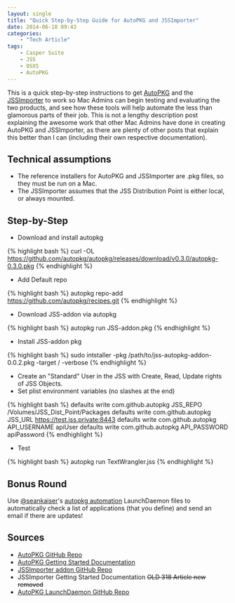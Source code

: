 ```yaml
---
layout: single
title: "Quick Step-by-Step Guide for AutoPKG and JSSImporter"
date: 2014-06-18 09:43
categories:
    - "Tech Article"
tags:
    - Casper Suite
    - JSS
    - OSXS
    - AutoPKG
---
```


This is a quick step-by-step instructions to get [AutoPKG][AutoPKG] and the [JSSImporter][JSSImporter] to work so Mac Admins can begin testing and evaluating the two products, and see how these tools will help automate the less than glamorous parts of their job.  This is not a lengthy description post explaining the awesome work that other Mac Admins have done in creating AutoPKG and JSSImporter, as there are plenty of other posts that explain this better than I can (including their own respective documentation).

Technical assumptions
---

- The reference installers for AutoPKG and JSSImporter are .pkg files, so they must be run on a Mac.
- The JSSImporter assumes that the JSS Distribution Point is either local, or always mounted.

Step-by-Step
---

- Download and install autopkg

{% highlight bash %}
curl -OL https://github.com/autopkg/autopkg/releases/download/v0.3.0/autopkg-0.3.0.pkg
{% endhighlight %}

- Add Default repo

{% highlight bash %}
autopkg repo-add https://github.com/autopkg/recipes.git
{% endhighlight %}

- Download JSS-addon via autopkg

{% highlight bash %}
autopkg run JSS-addon.pkg
{% endhighlight %}

- Install JSS-addon pkg

{% highlight bash %}
sudo intstaller -pkg /path/to/jss-autopkg-addon-0.0.2.pkg -target / -verbose
{% endhighlight %}

- Create an "Standard" User in the JSS with Create, Read, Update rights of JSS Objects.
- Set plist environment variables (no slashes at the end)

{% highlight bash %}
defaults write com.github.autopkg JSS_REPO /Volumes/JSS_Dist_Point/Packages
defaults write com.github.autopkg JSS_URL https://test.jss.private:8443
defaults write com.github.autopkg API_USERNAME apiUser
defaults write com.github.autopkg API_PASSWORD apiPassword
{% endhighlight %}

- Test

{% highlight bash %}
autopkg run TextWrangler.jss
{% endhighlight %}

Bonus Round
---

Use [@seankaiser][seankaiser]'s [autopkg automation][skauto] LaunchDaemon files to automatically check a list of applications (that you define) and send an email if there are updates!

Sources
---

- [AutoPKG GitHub Repo][AutoPKG]
- [AutoPKG Getting Started Documentation][autoDOC]
- [JSSImporter addon GitHub Repo][JSSImporter]
- JSSImporter Getting Started Documentation ~~OLD 318 Article new removed~~
- [AutoPKG LaunchDaemon GitHub Repo][skauto]

[AutoPKG]: https://github.com/autopkg/autopkg
[autoDOC]: https://github.com/autopkg/autopkg/wiki/Getting-Started
[JSSImporter]: https://github.com/arubdesu/jss-autopkg-addon
[seankaiser]: https://twitter.com/seankaiser
[skauto]: https://github.com/seankaiser/automation-scripts/tree/master/autopkg

